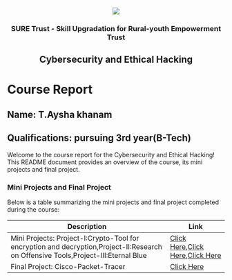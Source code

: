 <!-- PROJECT LOGO -->
<br />

<div align="center">
   <img src='https://user-images.githubusercontent.com/73131499/166115643-d3187f47-d38f-41b2-ae42-5ecbbc60de14.png' />


<h3 align="center">SURE Trust - Skill Upgradation for Rural-youth Empowerment Trust</h3>
  <h2> Cybersecurity and Ethical Hacking </h2>
</div>

# Course Report

## Name: T.Aysha khanam

## Qualifications: pursuing 3rd year(B-Tech)

Welcome to the course report for the Cybersecurity and Ethical Hacking! This README document provides an overview of the course, its mini projects and final project.

### Mini Projects and Final Project

Below is a table summarizing the mini projects and final project completed during the course:

| Description                               | Link                                    |
|-------------------------------------------|-----------------------------------------|
| Mini Projects: Project-I:Crypto-Tool for encryption and decryption,Project-II:Research on Offensive Tools,Project-III:Eternal Blue    | [Click Here](https://github.com/sure-trust/G4_CS/tree/main/Mini%20Projects/Aysha%20Khan/Project-I),[Click Here](https://github.com/sure-trust/G4_CS/tree/main/Mini%20Projects/Aysha%20Khan/Project-II),[Click Here](https://github.com/sure-trust/G4_CS/tree/main/Mini%20Projects/Aysha%20Khan/Project-III)                         |
| Final Project: Cisco-Packet-Tracer   | [Click Here](https://github.com/sure-trust/G4_CS/tree/main/Final%20Capstone%20Project/Aysha%20Khan)                         |